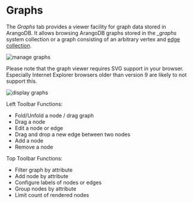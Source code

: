 Graphs
======

The *Graphs* tab provides a viewer facility for graph data stored in ArangoDB.
It allows browsing ArangoDB graphs stored in the *_graphs* system collection or
a graph consisting of an arbitrary vertex and [edge collection](../../Appendix/Glossary.md#edge-collection).

![manage graphs](images/graphsView.png)

Please note that the graph viewer requires SVG support in your browser.
Especially Internet Explorer browsers older than version 9 are likely to not
support this.

<!-- Graph Viewer -->

![display graphs](images/graphViewer.png)

Left Toolbar Functions:

- Fold/Unfold a node / drag graph
- Drag a node
- Edit a node or edge
- Drag and drop a new edge between two nodes
- Add a node
- Remove a node

Top Toolbar Functions:

- Filter graph by attribute
- Add node by attribute 
- Configure labels of nodes or edges
- Group nodes by attribute
- Limit count of rendered nodes
